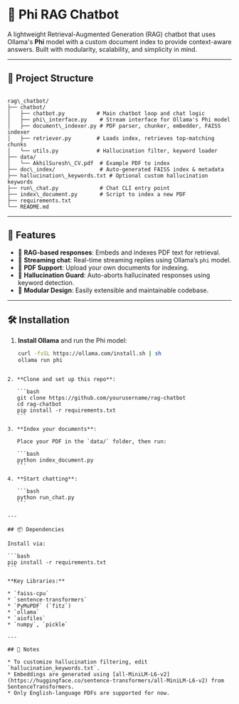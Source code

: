 # 🧠 Phi RAG Chatbot

A lightweight Retrieval-Augmented Generation (RAG) chatbot that uses Ollama's **Phi** model with a custom document index to provide context-aware answers. Built with modularity, scalability, and simplicity in mind.

---

## 📂 Project Structure

```

rag\_chatbot/
├── chatbot/
│   ├── chatbot.py          # Main chatbot loop and chat logic
│   ├── phi\_interface.py    # Stream interface for Ollama's Phi model
│   ├── document\_indexer.py # PDF parser, chunker, embedder, FAISS indexer
│   ├── retriever.py        # Loads index, retrieves top-matching chunks
│   └── utils.py            # Hallucination filter, keyword loader
├── data/
│   └── AkhilSuresh\_CV.pdf  # Example PDF to index
├── doc\_index/              # Auto-generated FAISS index & metadata
├── hallucination\_keywords.txt # Optional custom hallucination keywords
├── run\_chat.py             # Chat CLI entry point
├── index\_document.py       # Script to index a new PDF
├── requirements.txt
└── README.md

```

---

## 🚀 Features

- 🔎 **RAG-based responses**: Embeds and indexes PDF text for retrieval.
- 💬 **Streaming chat**: Real-time streaming replies using Ollama’s `phi` model.
- 📄 **PDF Support**: Upload your own documents for indexing.
- 🧠 **Hallucination Guard**: Auto-aborts hallucinated responses using keyword detection.
- 🧱 **Modular Design**: Easily extensible and maintainable codebase.

---

## 🛠️ Installation

1. **Install Ollama** and run the Phi model:

   ```bash
   curl -fsSL https://ollama.com/install.sh | sh
   ollama run phi
   ```

````

2. **Clone and set up this repo**:

   ```bash
   git clone https://github.com/yourusername/rag-chatbot
   cd rag-chatbot
   pip install -r requirements.txt
   ```

3. **Index your documents**:

   Place your PDF in the `data/` folder, then run:

   ```bash
   python index_document.py
   ```

4. **Start chatting**:

   ```bash
   python run_chat.py
   ```

---

## 📦 Dependencies

Install via:

```bash
pip install -r requirements.txt
```

**Key Libraries:**

* `faiss-cpu`
* `sentence-transformers`
* `PyMuPDF` (`fitz`)
* `ollama`
* `aiofiles`
* `numpy`, `pickle`

---

## 📌 Notes

* To customize hallucination filtering, edit `hallucination_keywords.txt`.
* Embeddings are generated using [all-MiniLM-L6-v2](https://huggingface.co/sentence-transformers/all-MiniLM-L6-v2) from SentenceTransformers.
* Only English-language PDFs are supported for now.
````
